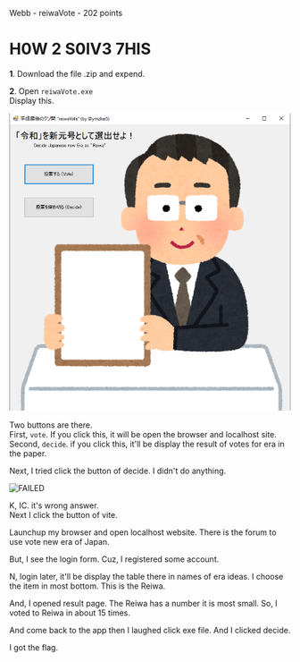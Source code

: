 Webb - reiwaVote - 202 points

# H0W 2 S0lV3 7HIS

**1**\. Download the file .zip and expend.

**2**\. Open `reiwaVote.exe`  
Display this.

![](https://github.com/JPNYKW/SECCON-Reiwa-CTF/blob/master/image/reiwaVoteExe.PNG)

Two buttons are there.  
First, `vote`. If you click this, it will be open the browser and localhost site.  
Second, `decide`. if you click this, it'll be display the result of votes for era in the paper.  

Next, I tried click the button of decide.
I didn't do anything.

![FAILED]()

K, IC. it's wrong answer.  
Next I click the button of vite.

Launchup my browser and open localhost website.
There is the forum to use vote new era of Japan.

But, I see the login form.
Cuz, I registered some account.

N, login later, it'll be display the table there in names of era ideas.
I choose the item in most bottom. This is the Reiwa.

And, I opened result page.
The Reiwa has a number it is most small.
So, I voted to Reiwa in about 15 times.

And come back to the app then I laughed click exe file.
And I clicked decide.

I got the flag.
